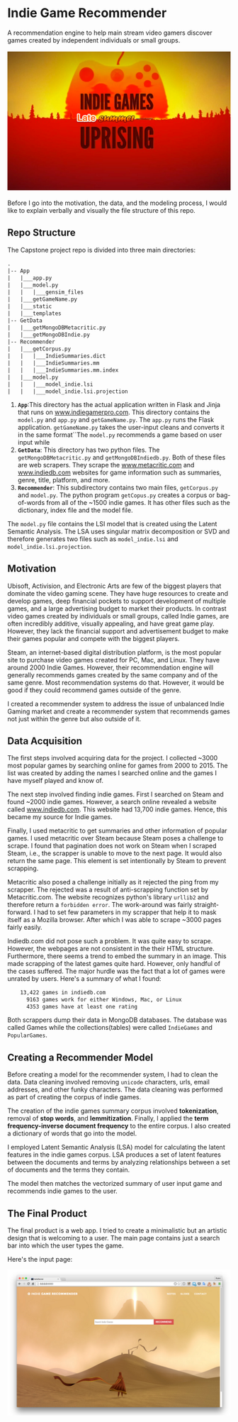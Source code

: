# Indie Game Recommender

A recommendation engine to help main stream video gamers discover games created by independent individuals or small groups.
<br>
<br>
![](Late_summer.png)
<br>
<br>
Before I go into the motivation, the data, and the modeling process, I would like to explain verbally and visually the file structure of this repo.

## Repo Structure

The Capstone project repo is divided into three main directories:

```
.
|-- App
|   |___app.py
|   |___model.py
|   |   |___gensim_files
|   |___getGameName.py
|   |___static
|   |___templates
|-- GetData
|   |___getMongoDBMetacritic.py
|   |___getMongoDBIndie.py
|-- Recommender
|   |___getCorpus.py
|   |   |___IndieSummaries.dict
|   |   |___IndieSummaries.mm
|   |   |___IndieSummaries.mm.index
|   |___model.py
|   |   |___model_indie.lsi
|   |   |___model_indie.lsi.projection
```


1. **`App`**:This directory has the actual application written in Flask and Jinja that runs on www.indiegamerpro.com. This directory contains the `model.py` and `app.py` and `getGameName.py`. The `app.py` runs the Flask application. `getGameName.py` takes the user-input cleans and converts it in the same format``The `model.py` recommends a game based on user input while
2. **`GetData`**: This directory has two python files. The `getMongoDBMetacritic.py` and `getMongoDBIndiedb.py`. Both of these files are web scrapers. They scrape the www.metacritic.com and www.indiedb.com websites for game information such as summaries, genre, title, platform, and more.
3. **`Recommender`**: This subdirectory contains two main files, `getCorpus.py` and `model.py`. The python program `getCopus.py` creates a corpus or bag-of-words from all of the ~1500 indie games. It has other files such as the dictionary, index file and the model file.

The `model.py` file contains the LSI model that is created using the Latent Semantic Analysis. The LSA uses singular matrix decomposition or SVD and therefore generates two files such as `model_indie.lsi` and `model_indie.lsi.projection`.

## Motivation

Ubisoft, Activision, and Electronic Arts are few of the biggest players that dominate the video gaming scene. They have huge resources to create and develop games, deep financial pockets to support development of multiple games, and a large advertising budget to market their products. In contrast video games created by individuals or small groups, called Indie games, are often incredibly additive, visually appealing, and have great game play. However, they lack the financial support and advertisement budget to make their games popular and compete with the biggest players.

Steam, an internet-based digital distribution platform, is the most popular site to purchase video games created for PC, Mac, and Linux. They have around 2000 Indie Games. However, their recommendation engine will generally recommends games created by the same company and of the same genre. Most recommendation systems do that. However, it would be good if they could recommend games outside of the genre.

I created a recommender system to address the issue of unbalanced Indie Gaming market and create a recommender system that recommends games not just within the genre but also outside of it.

## Data Acquisition

The first steps involved acquiring data for the project. I collected ~3000 most popular games by searching online for games from 2000 to 2015. The list was created by adding the names I searched online and the games I have myself played and know of.

The next step involved finding indie games. First I searched on Steam and found ~2000 indie games. However, a search online revealed a website called www.indiedb.com. This website had 13,700 indie games. Hence, this became my source for Indie games.

Finally, I used metacritic to get summaries and other information of popular games. I used metacritic over Steam because Steam poses a challenge to scrape. I found that pagination does not work on Steam when I scraped Steam, i.e., the scrapper is unable to move to the next page. It would also return the same page. This element is set intentionally by Steam to prevent scrapping.

Metacritic also posed a challenge initially as it rejected the ping from my scrapper. The rejected was a result of anti-scrapping function set by Metacritic.com. The website recognizes python's library `urllib2` and therefore return a `forbidden error`. The work-around was fairly straight-forward. I had to set few parameters in my scrapper that help it to mask itself as a Mozilla browser. After which I was able to scrape ~3000 pages fairly easily.

Indiedb.com did not pose such a problem. It was quite easy to scrape. However, the webpages are not consistent in the their HTML structure. Furthermore, there seems a trend to embed the summary in an image. This made scrapping of the latest games quite hard. However, only handful of the cases suffered. The major hurdle was the fact that a lot of games were unrated by users. Here's a summary of what I found:

```
    13,422 games in indiedb.com
      9163 games work for either Windows, Mac, or Linux
      4353 games have at least one rating
```

Both scrappers dump their data in MongoDB databases. The database was called Games while the collections(tables) were called ``IndieGames`` and ``PopularGames``.

## Creating a Recommender Model

Before creating a model for the recommender system, I had to clean the data. Data cleaning involved removing ```unicode``` characters, urls, email addresses, and other funky characters. The data cleaning was performed as part of creating the corpus of indie games.

The creation of the indie games summary corpus involved **tokenization**, removal of **stop words**, and **lemmitization**. Finally, I applied the **term frequency-inverse document frequency** to the entire corpus. I also created a dictionary of words that go into the model.

I employed Latent Semantic Analysis (LSA) model for calculating the latent features in the indie games corpus. LSA produces a set of latent features between the documents and terms by analyzing relationships between a set of documents and the terms they contain.

The model then matches the vectorized summary of user input game and recommends indie games to the user.

## The Final Product

The final product is a web app. I tried to create a minimalistic but an artistic design that is welcoming to a user. The main page contains just a search bar into which the user types the game.

Here's the input page:

![](images_readme/website_1.png)